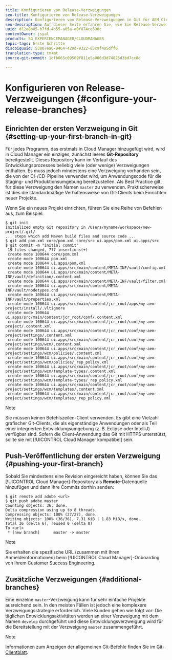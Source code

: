 ```yaml
---
title: Konfigurieren von Release-Verzweigungen
seo-title: Konfigurieren von Release-Verzweigungen
description: Konfigurieren von Release-Verzweigungen in Git für AEM Cloud Manager
seo-description: Auf dieser Seite erfahren Sie, wie Sie Release-Verzweigungen in Git konfigurieren.
uuid: d12a8b85-b7fd-4b55-a05a-a0f874ce598c
contentOwner: jsyal
products: SG_EXPERIENCEMANAGER/CLOUDMANAGER
topic-tags: Erste Schritte
discoiquuid: 53807ea6-9464-429d-9322-85c9f405dff6
translation-type: tm+mt
source-git-commit: 1dfb065c09569f811e5a006d3d74825d3bd7cc8d

---
```



# Konfigurieren von Release-Verzweigungen {#configure-your-release-branches}

## Einrichten der ersten Verzweigung in Git {#setting-up-your-first-branch-in-git}

Für jedes Programm, das erstmals in Cloud Manager hinzugefügt wird, wird in Cloud Manager ein einziges, zunächst leeres **Git-Repository** bereitgestellt. Dieses Repository kann im Verlauf des Entwicklungsprozesses beliebig viele (oder wenige) Verzweigungen enthalten. Es muss jedoch mindestens eine Verzweigung vorhanden sein, die von der CI-/CD-Pipeline verwendet wird, um Anwendungscode für die Staging- und Produktionsumgebung bereitzustellen. Als Best Practice gilt, für diese Verzweigung den Namen `master` zu verwenden. Praktischerweise ist dies die standardmäßige Verhaltensweise von Git-Clients beim Einrichten neuer Projekte.

Wenn Sie ein neues Projekt einrichten, führen Sie eine Reihe von Befehlen aus, zum Beispiel:

```shell
$ git init
Initialized empty Git repository in /Users/myname/workspace/new-project/.git/
... steps which add Maven build files and source code ...
$ git add pom.xml core/pom.xml core/src ui.apps/pom.xml ui.apps/src
$ git commit -m "initial commit"
 19 files changed, 777 insertions(+)
 create mode 100644 core/pom.xml
 create mode 100644 pom.xml
 create mode 100644 ui.apps/pom.xml
 create mode 100644 ui.apps/src/main/content/META-INF/vault/config.xml
 create mode 100644 ui.apps/src/main/content/META-INF/vault/definition/.content.xml
 create mode 100644 ui.apps/src/main/content/META-INF/vault/filter.xml
 create mode 100644 ui.apps/src/main/content/META-INF/vault/nodetypes.cnd
 create mode 100644 ui.apps/src/main/content/META-INF/vault/properties.xml
 create mode 100644 ui.apps/src/main/content/jcr_root/apps/my-aem-project/install/.vltignore
 create mode 100644 ui.apps/src/main/content/jcr_root/conf/.content.xml
 create mode 100644 ui.apps/src/main/content/jcr_root/conf/my-aem-project/.content.xml
 create mode 100644 ui.apps/src/main/content/jcr_root/conf/my-aem-project/settings/.content.xml
 create mode 100644 ui.apps/src/main/content/jcr_root/conf/my-aem-project/settings/wcm/.content.xml
 create mode 100644 ui.apps/src/main/content/jcr_root/conf/my-aem-project/settings/wcm/policies/.content.xml
 create mode 100644 ui.apps/src/main/content/jcr_root/conf/my-aem-project/settings/wcm/policies/_rep_policy.xml
 create mode 100644 ui.apps/src/main/content/jcr_root/conf/my-aem-project/settings/wcm/template-types/.content.xml
 create mode 100644 ui.apps/src/main/content/jcr_root/conf/my-aem-project/settings/wcm/template-types/_rep_policy.xml
 create mode 100644 ui.apps/src/main/content/jcr_root/conf/my-aem-project/settings/wcm/templates/.content.xml
 create mode 100644 ui.apps/src/main/content/jcr_root/conf/my-aem-project/settings/wcm/templates/_rep_policy.xml
```

>[!NOTE]
>
>Sie müssen keinen Befehlszeilen-Client verwenden. Es gibt eine Vielzahl grafischer Git-Clients, die als eigenständige Anwendungen oder als Teil einer integrierten Entwicklungsumgebung (z. B. Eclipse oder IntelliJ) verfügbar sind. Sofern die Client-Anwendung das Git mit HTTPS unterstützt, sollte sie mit [!UICONTROL Cloud Manager kompatibel] sein.

## Push-Veröffentlichung der ersten Verzweigung {#pushing-your-first-branch}

Sobald Sie mindestens eine Revision eingereicht haben, können Sie das [!UICONTROL Cloud Manager]-Repository als **Remote**-Datenquelle hinzufügen und dann Ihre Commits dorthin senden:

```shell
$ git remote add adobe <url>
$ git push adobe master
Counting objects: 36, done.
Delta compression using up to 8 threads.
Compressing objects: 100% (27/27), done.
Writing objects: 100% (36/36), 7.31 KiB | 1.83 MiB/s, done.
Total 36 (delta 6), reused 0 (delta 0)
To <url>
 * [new branch]      master -> master
```

>[!NOTE]
>
>Sie erhalten die spezifische URL (zusammen mit Ihren Anmeldeinformationen) beim [!UICONTROL Cloud Manager]-Onboarding von Ihrem Customer Success Engineering.

## Zusätzliche Verzweigungen {#additional-branches}

Eine einzelne `master`-Verzweigung kann für sehr einfache Projekte ausreichend sein. In den meisten Fällen ist jedoch eine komplexere Verzweigungsstrategie erforderlich. Viele Kunden gehen wie folgt vor: Die täglichen Entwicklungsaktivitäten werden an einer Verzweigung mit dem Namen `develop` durchgeführt und diese Entwicklungsverzweigung wird für die Bereitstellung mit der Verzweigung `master` zusammengeführt.

>[!NOTE]
>
>Informationen zum Anzeigen der allgemeinen Git-Befehle finden Sie im [Git-Clientblatt](https://services.github.com/on-demand/downloads/github-git-cheat-sheet.pdf).

